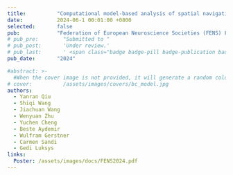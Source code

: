 ```yaml
---
title:          "Computational model-based analysis of spatial navigation strategies under stress and uncertainty using place, distance and border cells"
date:           2024-06-1 00:01:00 +0800
selected:       false
pub:            "Federation of European Neuroscience Societies (FENS) Forum"
# pub_pre:        "Submitted to "
# pub_post:       'Under review.'
# pub_last:       ' <span class="badge badge-pill badge-publication badge-success">Spotlight</span>'
pub_date:       "2024"

#abstract: >-
  #When the cover image is not provided, it will generate a random colorful bubble images as the cover image using the <code>bubble_visual_hash.js</code> script.
# cover:          /assets/images/covers/bc_model.jpg
authors:
  - Yanran Qiu
  - Shiqi Wang
  - Jiachuan Wang
  - Wenyuan Zhu
  - Yuchen Cheng
  - Beste Aydemir
  - Wulfram Gerstner
  - Carmen Sandi
  - Gedi Luksys
links:
  Poster: /assets/images/docs/FENS2024.pdf
---
```

